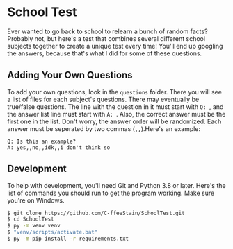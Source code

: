 # School Test

Ever wanted to go back to school to relearn a bunch of random facts? Probably not, but here's a test that combines several different school subjects together to create a unique test every time! You'll end up googling the answers, because that's what I did for some of these questions.

## Adding Your Own Questions

To add your own questions, look in the `questions` folder. There you will see a list of files for each subject's questions. There may eventually be true/false questions. The line with the question in it must start with `Q: `, and the answer list line must start with `A: `. Also, the correct answer must be the first one in the list. Don't worry, the answer order will be randomized. Each answer must be seperated by two commas (`,,`).Here's an example:

```text
Q: Is this an example?
A: yes,,no,,idk,,i don't think so
```
## Development

To help with development, you'll need Git and Python 3.8 or later. Here's the list of commands you should run to get the program working. Make sure you're on Windows.

```bash
$ git clone https://github.com/C-ffeeStain/SchoolTest.git
$ cd SchoolTest
$ py -m venv venv
$ "venv/scripts/activate.bat"
$ py -m pip install -r requirements.txt
```
